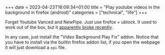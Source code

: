 +++ 
date = 2023-04-23T16:09:34+01:00
title = "Play youtube videos in the background in firefox (android)"
categories = ["technical", "life"]
+++

Forget Youtube Vanced and NewPipe. Just use firefox + ublock. It used to work out of the box,
but it [apparently broke recently](https://bugzilla.mozilla.org/show_bug.cgi?id=1827583).

In any case, just install the "Video Background Play Fix" addon. Notice that you
have to install via the builtin firefox addon list, if you open the webpage it will just download
a `xpi` file.
